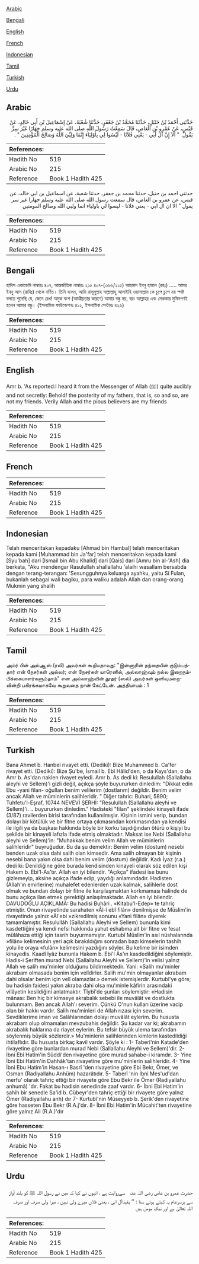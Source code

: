 [Arabic](#arabic)

[Bengali](#bengali)

[English](#english)

[French](#french)

[Indonesian](#indonesian)

[Tamil](#tamil)

[Turkish](#turkish)

[Urdu](#urdu)

## Arabic


<div dir="rtl" lang="ar" style={{fontSize:'larger',backgroundColor:'#f8f9fa',padding:20}}>
حَدَّثَنِي أَحْمَدُ بْنُ حَنْبَلٍ، حَدَّثَنَا مُحَمَّدُ بْنُ جَعْفَرٍ، حَدَّثَنَا شُعْبَةُ، عَنْ إِسْمَاعِيلَ بْنِ أَبِي خَالِدٍ، عَنْ قَيْسٍ، عَنْ عَمْرِو بْنِ الْعَاصِ، قَالَ سَمِعْتُ رَسُولَ اللَّهِ صلى الله عليه وسلم جِهَارًا غَيْرَ سِرٍّ يَقُولُ ‏ "‏ أَلاَ إِنَّ آلَ أَبِي - يَعْنِي فُلاَنًا - لَيْسُوا لِي بِأَوْلِيَاءَ إِنَّمَا وَلِيِّيَ اللَّهُ وَصَالِحُ الْمُؤْمِنِينَ ‏"‏ ‏.‏
</div>
<div style={{backgroundColor:'#f8f9fa',padding:20, marginBottom: 10}}><table> <thead> <tr> <th>References:</th> <th></th> </tr> </thead> <tbody><tr><td>Hadith No</td><td>519</td></tr><tr><td>Arabic No</td><td>215</td></tr><tr><td>Reference</td><td>Book 1 Hadith 425</td></tr></tbody></table></div>


<div dir="rtl" lang="ar" style={{fontSize:'larger',backgroundColor:'#f8f9fa',padding:20}}>
حدثني احمد بن حنبل، حدثنا محمد بن جعفر، حدثنا شعبة، عن اسماعيل بن ابي خالد، عن قيس، عن عمرو بن العاص، قال سمعت رسول الله صلى الله عليه وسلم جهارا غير سر يقول " الا ان ال ابي - يعني فلانا - ليسوا لي باولياء انما وليي الله وصالح المومنين
</div>
<div style={{backgroundColor:'#f8f9fa',padding:20, marginBottom: 10}}><table> <thead> <tr> <th>References:</th> <th></th> </tr> </thead> <tbody><tr><td>Hadith No</td><td>519</td></tr><tr><td>Arabic No</td><td>215</td></tr><tr><td>Reference</td><td>Book 1 Hadith 425</td></tr></tbody></table></div>

## Bengali


<div dir="ltr" lang="bn" style={{fontSize:'larger',backgroundColor:'#f8f9fa',padding:20}}>
হাদিস একাডেমি নাম্বারঃ ৪০৭, আন্তর্জাতিক নাম্বারঃ ২১৫ ৪০৭-(৩৬৬/২১৫) আহমাদ ইবনু হাম্বাল (রহঃ) ..... আমর ইবনু আস (রাযিঃ) থেকে বর্ণিত। তিনি বলেন, আমি রাসূলুল্লাহ সাল্লাল্লাহু আলাইহি ওয়াসাল্লাম কে চুপে চুপে নয় স্পষ্ট বলতে শুনেছি যে, জেনে রেখ! অমুক বংশ (আত্মীয়তার কারণে) আমার বন্ধু নয়, বরং আল্লাহর এবং নেককার মুমিনগণই হলেন আমার বন্ধু। (ইসলামিক ফাউন্ডেশনঃ ৪১২, ইসলামিক সেন্টারঃ ৪২৬)
</div>
<div style={{backgroundColor:'#f8f9fa',padding:20, marginBottom: 10}}><table> <thead> <tr> <th>References:</th> <th></th> </tr> </thead> <tbody><tr><td>Hadith No</td><td>519</td></tr><tr><td>Arabic No</td><td>215</td></tr><tr><td>Reference</td><td>Book 1 Hadith 425</td></tr></tbody></table></div>

## English


<div dir="ltr" lang="en" style={{fontSize:'larger',backgroundColor:'#f8f9fa',padding:20}}>
Amr b. 'As reported:I heard it from the Messenger of Allah (ﷺ) quite audibly and not secretly: Behold! the posterity of my fathers, that is, so and so, are not my friends. Verily Allah and the pious believers are my friends
</div>
<div style={{backgroundColor:'#f8f9fa',padding:20, marginBottom: 10}}><table> <thead> <tr> <th>References:</th> <th></th> </tr> </thead> <tbody><tr><td>Hadith No</td><td>519</td></tr><tr><td>Arabic No</td><td>215</td></tr><tr><td>Reference</td><td>Book 1 Hadith 425</td></tr></tbody></table></div>

## French


<div dir="ltr" lang="fr" style={{fontSize:'larger',backgroundColor:'#f8f9fa',padding:20}}>

</div>
<div style={{backgroundColor:'#f8f9fa',padding:20, marginBottom: 10}}><table> <thead> <tr> <th>References:</th> <th></th> </tr> </thead> <tbody><tr><td>Hadith No</td><td>519</td></tr><tr><td>Arabic No</td><td>215</td></tr><tr><td>Reference</td><td>Book 1 Hadith 425</td></tr></tbody></table></div>

## Indonesian


<div dir="ltr" lang="id" style={{fontSize:'larger',backgroundColor:'#f8f9fa',padding:20}}>
Telah menceritakan kepadaku [Ahmad bin Hambal] telah menceritakan kepada kami [Muhammad bin Ja'far] telah menceritakan kepada kami [Syu'bah] dari [Ismail bin Abu Khalid] dari [Qais] dari [Amru bin al-'Ash] dia berkata, "Aku mendengar Rasulullah shallallahu 'alaihi wasallam bersabda dengan terang-terangan: 'Sesungguhnya keluarga ayahku, yaitu Si Fulan, bukanlah sebagai wali bagiku, para waliku adalah Allah dan orang-orang Mukmin yang shalih
</div>
<div style={{backgroundColor:'#f8f9fa',padding:20, marginBottom: 10}}><table> <thead> <tr> <th>References:</th> <th></th> </tr> </thead> <tbody><tr><td>Hadith No</td><td>519</td></tr><tr><td>Arabic No</td><td>215</td></tr><tr><td>Reference</td><td>Book 1 Hadith 425</td></tr></tbody></table></div>

## Tamil


<div dir="ltr" lang="ta" style={{fontSize:'larger',backgroundColor:'#f8f9fa',padding:20}}>
அம்ர் பின் அல்ஆஸ் (ரலி) அவர்கள் கூறியதாவது: "இன்னாரின் தந்தையின் குடும்பத்தார் என் நேசர்கள் அல்லர்; என் நேசர்கள் யாரெனில், அல்லாஹ்வும் நல்ல இறைநம்பிக்கையாளர்களும்தாம்" என அல்லாஹ்வின் தூதர் (ஸல்) அவர்கள் ஒளிவுமறைவின்றி பகிரங்கமாகவே கூறுவதை நான் கேட்டேன். அத்தியாயம் : 1
</div>
<div style={{backgroundColor:'#f8f9fa',padding:20, marginBottom: 10}}><table> <thead> <tr> <th>References:</th> <th></th> </tr> </thead> <tbody><tr><td>Hadith No</td><td>519</td></tr><tr><td>Arabic No</td><td>215</td></tr><tr><td>Reference</td><td>Book 1 Hadith 425</td></tr></tbody></table></div>

## Turkish


<div dir="ltr" lang="tr" style={{fontSize:'larger',backgroundColor:'#f8f9fa',padding:20}}>
Bana Ahmet b. Hanbel rivayet etti. (Dediki): Bize Muhammed b. Ca'fer rivayet etti. (Dediki): Bize Şu'be, İsmail b. Ebî Hâlid'den, o da Kays'dan, o da Amr b. As'dan naklen rivayet eyledi. Amr b. As dedi ki: Resulullah (Sallallahu aleyhi ve Sellem)'i gizli değil, açıkça şöyle buyururken dinledim: "Dikkat edin Ebu -yani filan- oğulları benim velilerim (dostlarım) değildir. Benim velim ancak Allah ve müminlerin salihleridir. " Diğer tahric: Buhari, 5890; Tuhfetu'l-Eşraf, 10744 NEVEVİ ŞERHİ: "Resulullah (Sallallahu aleyhi ve Sellem)'i. .. buyururken dinledim." Hadisteki "filan" şeklindeki kinayeli ifade (3/87) ravilerden birisi tarafından kullanılmışlır. Kişinin ismini verip, bundan dolayı bir kötülük ve bir fitne ortaya çıkmasından korkmasından ya kendisi ile ilgili ya da başkası hakkında böyle bir korku taşıdığından ötürü o kişiyi bu şekilde bir kinayeli lafızla ifade etmiş olmaktadır. Maksat ise Nebi (Sallallahu aleyhi ve Sellem)'in: "Muhakkak benim velim Allah ve müminlerin salihleridir" buyruğudur. Bu da şu demektir: Benim velim (dostum) nesebi benden uzak olsa dahi salih olan kimsedir. Ama salih olmayan bir kişinin nesebi bana yakın olsa dahi benim velim (dostum) değildir. Kadı İyaz (r.a.) dedi ki: Denildiğine göre burada kendisinden kinayeli olarak söz edilen kişi Hakem b. Ebi'l-As'tır. Allah en iyi bilendir. "Açıkça" ifadesi ise bunu gizlemeyip, aksine açıkça ifade edip, yaydığı anlamındadır. Hadisten (Allah'ın emirlerine) muhalefet edenlerden uzak kalmak, salihlerle dost olmak ve bundan dolayı bir fitne ile karşılaşmaktan korkmaması halinde de bunu açıkça ilan etmek gerektiği anlaşılmaktadır. Allah en iyi bilendir. DAVUDOĞLU AÇIKLAMA: Bu hadisi Buhâri . «Kitabu'l-Edep» te tahriç etmiştir. Onun rivayetinde sarahaten «Âl-î ebî filân» denilmişse de Müslim'in rivayetinde yalnız «Âl'ebi »zikredilmiş sonunu «Yani filân» diyerek tamamlamıştır. Resulullâh (Sallallahu Aleyhi ve Sellem) bununla kimi kasdettiğini ya kendi nefsi hakkında yahut eshabma ait bir fitne ve fesat mülâhaza ettiği için tasrih buyurmamıştır. Kurtubî Müslim'in asıl nüshalarında »filân» kelimesinin yeri açık bırakıldığını sonradan bazı kimselerin tashih yolu ile oraya «fulân» kelimesini yazdığını söyler. Bu kelime bir isimden kinayedis. Kaadî îyâz bununla Hakem b. Ebi'l Âs'ın kasdedildiğini söylemiştir. Hadis-i Şeriften murad Nebi (Sallallahu Aleyhi ve Sellem)'in velisi yalnız Allah ve salih mu'minler olduğunu bildirmektedir. Yani: «Salih mu'minler akrabam olmasada benim için velîdirler. Salih mu'min olmayanlar akrabam dahi olsalar benim için velî olamazlar.» demek istemişlerdir. Kurtubî'ye göre; bu hadisin faidesi yakın akraba dahi olsa mu'minle kâfirin arasındaki vilâyetin kesildiğini anlatmaktır. Tîybî'de şunları söylemiştir: «Hadisin mânası: Ben hiç bir kimseye akrabalık sebebi ile muvâlât ve dostlukta bulunmam. Ben ancak Allah'ı severim. Çünkü O'nun kulları üzerine vacip olan bir hakkı vardır. Salih mu'minleri de Allah rızası için severim. Sevdiklerime iman ve Salâhlarından dolayı muvâlât eylerim. Bu hususta akrabam olup olmamaları mevzubahis değildir. Şu kadar var ki; akrabamın akrabalık haklarına da riayet eylerim. Bu tefsir büyük ulema tarafından söylenmiş büyük sözlerdir.» Mu'minlerin salihlerinden kimlerin kastedildiği ihtilaflıdır. Bu hususta birkaç kavil vardır. Şöyle ki : 1- Taberî'nin Katade'den rivayetine göre bunlardan murad Nebi (Sallallahu Aleyhi ve Sellem)'dir. 2- İbni Ebî Hatîm'in Süddi'den rivayetine göre murad sahabe-i kiramdır. 3- Yine İbni Ebi Hatim'in Dahhâk'tan rivayetine göre mu'minlerin salihleridir. 4- Yine İbni Ebu Hatim'in Hasan-ı Basrî 'den rivayetine göre Ebi Bekr, Ömer, ve Osman (Radiyallahu Anhüm) hazarâtıdır. 5- Taberî 'nin İbni Mes'ud'dan merfu' olarak tahriç ettiği bir rivayete göre Ebu Bekr ile Ömer (Radiyallahu anhumâ) 'dır. Fakat bu hadisin senedinde zaaf vardır. 6- İbni Ebi Hatim'in sahih bir senedle Sa'id b. Cübeyr'den tahriç ettiği bir rivayete göre yalnız Ömer (Radiyallahu anh) dır 7- Kurtubî'nin Müseyyeb b. Şerik'den rivayetine göre hasseten Ebu Bekr (R.A.j'dır. 8- İbni Ebi Hatim'in Mücahit'ten rivayetine göre yalnız Ali (R.A.)'dır
</div>
<div style={{backgroundColor:'#f8f9fa',padding:20, marginBottom: 10}}><table> <thead> <tr> <th>References:</th> <th></th> </tr> </thead> <tbody><tr><td>Hadith No</td><td>519</td></tr><tr><td>Arabic No</td><td>215</td></tr><tr><td>Reference</td><td>Book 1 Hadith 425</td></tr></tbody></table></div>

## Urdu


<div dir="rtl" lang="ur" style={{fontSize:'larger',backgroundColor:'#f8f9fa',padding:20}}>
حضرت عمرو بن عاص ‌رضی ‌اللہ ‌عنہ ‌ ‌ سےروایت ہے ، انہوں نے کہا کہ میں نے رسول اللہ ﷺ کو بلند آواز سے برسرعام یہ کہتے ہوئے سنا : ’’ یقیناآل ابی ، یعنی فلاں میرے ولی نہیں ، میرا ولی صرف اور صرف اللہ تعالیٰ ہے اور نیک مومن ہیں
</div>
<div style={{backgroundColor:'#f8f9fa',padding:20, marginBottom: 10}}><table> <thead> <tr> <th>References:</th> <th></th> </tr> </thead> <tbody><tr><td>Hadith No</td><td>519</td></tr><tr><td>Arabic No</td><td>215</td></tr><tr><td>Reference</td><td>Book 1 Hadith 425</td></tr></tbody></table></div>